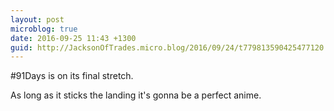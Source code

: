 ```yaml
---
layout: post
microblog: true
date: 2016-09-25 11:43 +1300
guid: http://JacksonOfTrades.micro.blog/2016/09/24/t779813590425477120.html
---
```

#91Days is on its final stretch. 

As long as it sticks the landing it's gonna be a perfect anime.
